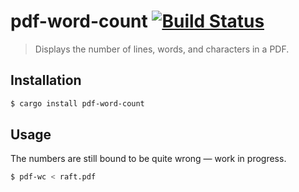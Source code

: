 # pdf-word-count [![Build Status](https://travis-ci.org/ekmartin/pdf-word-count.svg?branch=master)](https://travis-ci.org/ekmartin/pdf-word-count)

> Displays the number of lines, words, and characters in a PDF.

## Installation

```bash
$ cargo install pdf-word-count
```

## Usage

The numbers are still bound to be quite wrong — work in progress.

```bash
$ pdf-wc < raft.pdf
```
